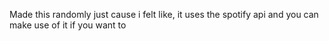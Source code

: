Made this randomly just cause i felt like, it uses the spotify api and you can make use of it if you want to
